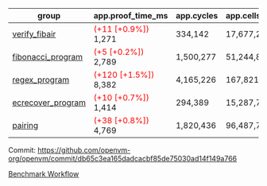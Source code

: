 | group | app.proof_time_ms | app.cycles | app.cells_used | leaf.proof_time_ms | leaf.cycles | leaf.cells_used |
| -- | -- | -- | -- | -- | -- | -- |
| [verify_fibair](https://github.com/openvm-org/openvm/blob/benchmark-results/benchmarks-pr/1527/verify_fibair-db65c3ea165dadcacbf85de75030ad14f149a766.md) |<span style='color: red'>(+11 [+0.9%])</span> 1,271 |  334,142 |  17,677,298 |- | - | - |
| [fibonacci_program](https://github.com/openvm-org/openvm/blob/benchmark-results/benchmarks-pr/1527/fibonacci-db65c3ea165dadcacbf85de75030ad14f149a766.md) |<span style='color: red'>(+5 [+0.2%])</span> 2,789 |  1,500,277 |  51,244,863 |- | - | - |
| [regex_program](https://github.com/openvm-org/openvm/blob/benchmark-results/benchmarks-pr/1527/regex-db65c3ea165dadcacbf85de75030ad14f149a766.md) |<span style='color: red'>(+120 [+1.5%])</span> 8,382 |  4,165,226 |  167,821,872 |- | - | - |
| [ecrecover_program](https://github.com/openvm-org/openvm/blob/benchmark-results/benchmarks-pr/1527/ecrecover-db65c3ea165dadcacbf85de75030ad14f149a766.md) |<span style='color: red'>(+10 [+0.7%])</span> 1,414 |  294,389 |  15,287,786 |- | - | - |
| [pairing](https://github.com/openvm-org/openvm/blob/benchmark-results/benchmarks-pr/1527/pairing-db65c3ea165dadcacbf85de75030ad14f149a766.md) |<span style='color: red'>(+38 [+0.8%])</span> 4,769 |  1,820,436 |  96,487,767 |- | - | - |


Commit: https://github.com/openvm-org/openvm/commit/db65c3ea165dadcacbf85de75030ad14f149a766

[Benchmark Workflow](https://github.com/openvm-org/openvm/actions/runs/14114423733)
